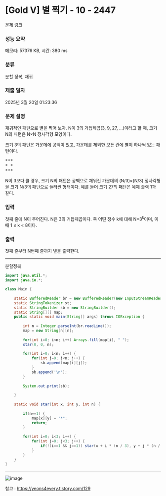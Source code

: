 # [Gold V] 별 찍기 - 10 - 2447 

[문제 링크](https://www.acmicpc.net/problem/2447) 

### 성능 요약

메모리: 57376 KB, 시간: 380 ms

### 분류

분할 정복, 재귀

### 제출 일자

2025년 3월 20일 01:23:36

### 문제 설명

<p>재귀적인 패턴으로 별을 찍어 보자. N이 3의 거듭제곱(3, 9, 27, ...)이라고 할 때, 크기 N의 패턴은 N×N 정사각형 모양이다.</p>

<p>크기 3의 패턴은 가운데에 공백이 있고, 가운데를 제외한 모든 칸에 별이 하나씩 있는 패턴이다.</p>

<pre>***
* *
***</pre>

<p>N이 3보다 클 경우, 크기 N의 패턴은 공백으로 채워진 가운데의 (N/3)×(N/3) 정사각형을 크기 N/3의 패턴으로 둘러싼 형태이다. 예를 들어 크기 27의 패턴은 예제 출력 1과 같다.</p>

### 입력 

 <p>첫째 줄에 N이 주어진다. N은 3의 거듭제곱이다. 즉 어떤 정수 k에 대해 N=3<sup>k</sup>이며, 이때 1 ≤ k < 8이다.</p>

### 출력 

 <p>첫째 줄부터 N번째 줄까지 별을 출력한다.</p>

---

분할정복

```java
import java.util.*;
import java.io.*;

class Main {
    
    static BufferedReader br = new BufferedReader(new InputStreamReader(System.in));
    static StringTokenizer st;
    static StringBuilder sb = new StringBuilder();
    static String[][] map;
    public static void main(String[] args) throws IOException {
        
        int n = Integer.parseInt(br.readLine());
        map = new String[n][n];
        
        for(int i=0; i<n; i++) Arrays.fill(map[i], " ");
        star(0, 0, n);
        
        for(int i=0; i<n; i++) {
            for(int j=0; j<n; j++) {
                sb.append(map[i][j]);
            }
            sb.append('\n');
        }
        
        System.out.print(sb);
        
    }
    
    static void star(int x, int y, int n) {
        
        if(n==1) {
            map[x][y] = "*";
            return;
        }
        
        for(int i=0; i<3; i++) {
            for(int j=0; j<3; j++) {
                if(!(i==1 && j==1)) star(x + i * (n / 3), y + j * (n / 3), n / 3);
            }
        }
    }
}


```

---

![image](https://github.com/user-attachments/assets/6ee698c7-5e6b-4928-a7b5-9e9b08ff7cfd)

참고 : https://yeons4every.tistory.com/129
